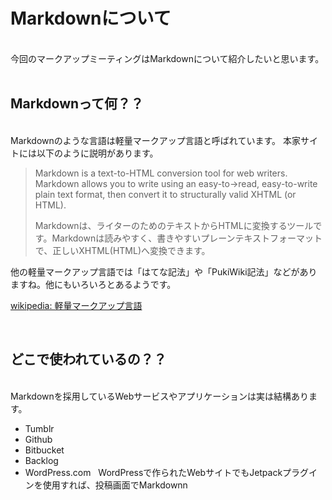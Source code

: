 # Markdownについて
&nbsp;  
今回のマークアップミーティングはMarkdownについて紹介したいと思います。  
&nbsp;
&nbsp;
&nbsp;
&nbsp;
## Markdownって何？？  
&nbsp;  
Markdownのような言語は軽量マークアップ言語と呼ばれています。
本家サイトには以下のように説明があります。
>Markdown is a text-to-HTML conversion tool for web writers. Markdown allows you to write using an easy-to->read, easy-to-write plain text format, then convert it to structurally valid XHTML (or HTML).
>  
>Markdownは、ライターのためのテキストからHTMLに変換するツールです。Markdownは読みやすく、書きやすいプレーンテキストフォーマットで、正しいXHTML(HTML)へ変換できます。

他の軽量マークアップ言語では「はてな記法」や「PukiWiki記法」などがありますね。他にもいろいろとあるようです。
  
[wikipedia: 軽量マークアップ言語](http://ja.wikipedia.org/wiki/%E8%BB%BD%E9%87%8F%E3%83%9E%E3%83%BC%E3%82%AF%E3%82%A2%E3%83%83%E3%83%97%E8%A8%80%E8%AA%9E)

&nbsp;
&nbsp;
## どこで使われているの？？
&nbsp;  
Markdownを採用しているWebサービスやアプリケーションは実は結構あります。  
* Tumblr
* Github
* Bitbucket
* Backlog
* WordPress.com
&nbsp;
WordPressで作られたWebサイトでもJetpackプラグインを使用すれば、投稿画面でMarkdownn
